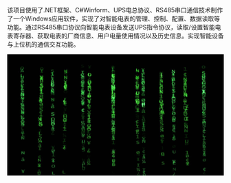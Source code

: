 该项目使用了.NET框架、C#Winform、UPS电总协议、RS485串口通信技术制作了一个Windows应用软件，实现了对智能电表的管理、控制、配置、数据读取等功能。通过RS485串口协议向智能电表设备发送UPS指令协议，读取/设置智能电表寄存器、获取电表的厂商信息、用户电量使用情况以及历史信息。实现智能设备与上位机的通信交互功能。

![image](https://github.com/MadmanLiang/Test/blob/master/demo.gif?raw=true)
